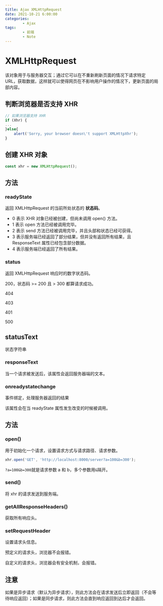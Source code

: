 ```yaml
---
title: Ajax XMLHttpRequest
date: 2021-10-21 6:00:00
categories:
        - Ajax
tags:
        - 前端
        - Note
---
```


# XMLHttpRequest

该对象用于与服务器交互；通过它可以在不重新刷新页面的情况下请求特定 URL，获取数据，这样就可以使得网页在不影响用户操作的情况下，更新页面的局部内容。

## 判断浏览器是否支持 XHR

```js
// 如果浏览器支持 XHR
if (Xhr) {
...
}else{
    alert('Sorry, your browser doesn\'t support XMLHttpXhr');
}
```

## 创建 XHR 对象

```js
const xhr = new XMLHttpRequest();
```

## 方法

### readyState

返回 XMLHttpRequest 的当前所处状态的 **状态码**。

- 0 表示 XHR 对象已经被创建，但尚未调用 open() 方法。
- 1 表示 open 方法已经被调用完毕。
- 2 表示 send 方法已经被调用完毕，并且头部和状态已经可获得。
- 3 表示服务端已经返回了部分结果，但并没有返回所有结果，且 ResponseText 属性已经包含部分数据。
- 4 表示服务端已经返回了所有结果。

### status

返回 XMLHttpRequest 响应时的数字状态码。

200，状态码 >= 200 且 > 300 都算请求成功。

404

403

401

500

## statusText

状态字符串

### responseText

当一个请求被发送后，该属性会返回服务器端的文本。

### onreadystatechange

事件绑定，处理服务器返回的结果

该属性会在当 readyState 属性发生改变的时候被调用。

## 方法

### open()

用于初始化一个请求，设置请求方式与请求路径、请求参数。

```js
xhr.open('GET', 'http://localhost:8000/server?a=100&b=300');
```

`?a=100&b=300`就是请求参数 a 和 b，多个参数用`&`隔开。

### send()

将 xhr 的请求发送到服务端。

### getAllResponseHeaders()

获取所有响应头。

### setRequestHeader

设置请求头信息。

预定义的请求头，浏览器不会报错。

自定义的请求头，浏览器会有安全机制，会报错。

## 注意

如果是异步请求（默认为异步请求），则此方法会在请求发送后立即返回（不会等待响应返回）；如果是同步请求，则此方法会直到响应返回到达后才会返回。
